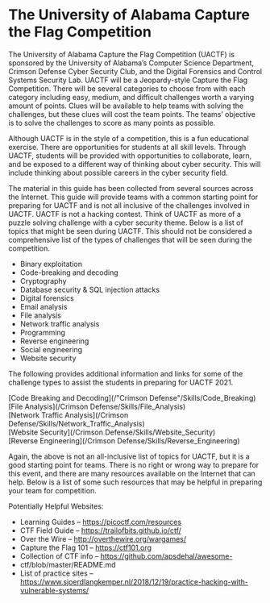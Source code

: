 # The University of Alabama Capture the Flag Competition 

The University of Alabama Capture the Flag Competition (UACTF) is sponsored by the University of Alabama’s Computer Science Department, Crimson Defense
Cyber Security Club, and the Digital Forensics and Control Systems Security Lab. UACTF will be a Jeopardy-style Capture the Flag Competition. There will be several categories to choose from with each category including easy, medium, and difficult challenges worth a varying amount of points. Clues will be available to help teams with solving the challenges, but these clues will cost the team points. The teams’ objective is to solve the challenges to score as many points as possible.<br>

Although UACTF is in the style of a competition, this is a fun educational exercise. There are opportunities for students at all skill levels. Through UACTF, students will be provided with opportunities to collaborate, learn, and be exposed to a different way of thinking about cyber security. This will include thinking about possible careers in the cyber security field. <br>

The material in this guide has been collected from several sources across the Internet. This guide will provide teams with a common starting point for preparing for UACTF and is not all inclusive of the challenges involved in UACTF. UACTF is not a hacking contest. Think of UACTF as more of a puzzle solving challenge with a cyber security theme. Below is a list of topics that might be seen during UACTF. This should not be considered a comprehensive list of the types of challenges that will be seen during the competition.
- Binary exploitation
- Code-breaking and decoding
- Cryptography
- Database security & SQL injection attacks
- Digital forensics
- Email analysis
- File analysis
- Network traffic analysis
- Programming
- Reverse engineering
- Social engineering
- Website security

The following provides additional information and links for some of the challenge types
to assist the students in preparing for UACTF 2021.<br>

[Code Breaking and Decoding](/"Crimson Defense"/Skills/Code_Breaking)<br>
[File Analysis](/Crimson Defense/Skills/File_Analysis)<br>
[Network Traffic Analysis](/Crimson Defense/Skills/Network_Traffic_Analysis)<br>
[Website Security](/Crimson Defense/Skills/Website_Security)<br>
[Reverse Engineering](/Crimson Defense/Skills/Reverse_Engineering)<br>

Again, the above is not an all-inclusive list of topics for UACTF, but it is a good starting
point for teams. There is no right or wrong way to prepare for this event, and there are
many resources available on the Internet that can help. Below is a list of some such
resources that may be helpful in preparing your team for competition. <br>

Potentially Helpful Websites:
- Learning Guides – https://picoctf.com/resources
- CTF Field Guide – https://trailofbits.github.io/ctf/
- Over the Wire – http://overthewire.org/wargames/
- Capture the Flag 101 – https://ctf101.org
- Collection of CTF info – https://github.com/apsdehal/awesome-
- ctf/blob/master/README.md
- List of practice sites – https://www.sjoerdlangkemper.nl/2018/12/19/practice-hacking-with-vulnerable-systems/

